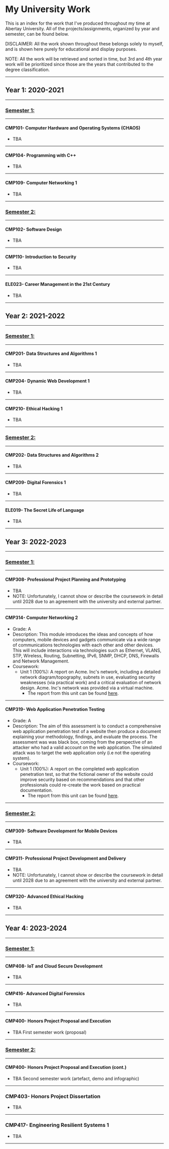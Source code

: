# My University Work

This is an index for the work that I've produced throughout my time at Abertay University. All of the projects/assignments, organized by year and semester, can be found below.

DISCLAIMER: All the work shown throughout these belongs solely to myself, and is shown here purely for educational and display purposes.

NOTE: All the work will be retrieved and sorted in time, but 3rd and 4th year work will be prioritized since those are the years that contributed to the degree classification.

---
## Year 1: 2020-2021

---
### <u>Semester 1:</u>

---
#### CMP101- Computer Hardware and Operating Systems (CHAOS)

- TBA

---
#### CMP104- Programming with C++

- TBA

---
#### CMP109- Computer Networking 1

- TBA

---
### <u>Semester 2:</u>

---
#### CMP102- Software Design

- TBA

---
#### CMP110- Introduction to Security

- TBA

---
#### ELE023- Career Management in the 21st Century

- TBA

---
## Year 2: 2021-2022

---
### <u>Semester 1:</u>

---
#### CMP201- Data Structures and Algorithms 1

- TBA

---
#### CMP204- Dynamic Web Development 1

- TBA

---
#### CMP210- Ethical Hacking 1

- TBA

---
### <u>Semester 2:</u>

---
#### CMP202- Data Structures and Algorithms 2

- TBA

---
#### CMP209- Digital Forensics 1

- TBA

---
#### ELE019- The Secret Life of Language

- TBA

---
## Year 3: 2022-2023

---
### <u>Semester 1:</u>

---
#### CMP308- Professional Project Planning and Prototyping

- TBA
- NOTE: Unfortunately, I cannot show or describe the coursework in detail until 2028 due to an agreement with the university and external partner.

---
#### CMP314- Computer Networking 2

- Grade: A
- Description: This module introduces the ideas and concepts of how computers, mobile devices and gadgets communicate via a wide range of communications technologies with each other and other devices. This will include interactions via technologies such as Ethernet, VLANS, STP, Wireless, Routing, Subnetting, IPv6, SNMP, DHCP, DNS, Firewalls and Network Management.
- Coursework:
    - Unit 1 (100%): A report on Acme. Inc's network, including a detailed network diagram/topography, subnets in use, evaluating security weaknesses (via practical work) and a critical evaluation of network design. Acme. Inc's network was provided via a virtual machine.
        - The report from this unit can be found [here](https://github.com/joegrimsonc/uni_work/blob/main/2001621_CMP314_U1.pdf).

---
#### CMP319- Web Application Penetration Testing

- Grade: A
- Description: The aim of this assessment is to conduct a comprehensive web application penetration test of a website then produce a document explaining your methodology, findings, and evaluate the process. The assessment was was black box, coming from the perspective of an attacker who had a valid account on the web application. The simulated attack was to target the web application only (i.e not the operating system).
- Coursework:
    - Unit 1 (100%): A report on the completed web application penetration test, so that the fictional owner of the website could improve security based on recommendations and that other professionals could re-create the work based on practical documentation.
        - The report from this unit can be found [here](https://github.com/joegrimsonc/uni_work/blob/main/2001621_CMP319_U1.pdf).  

---
### <u>Semester 2:</u>

---
#### CMP309- Software Development for Mobile Devices

- TBA

---
#### CMP311- Professional Project Development and Delivery

- TBA
- NOTE: Unfortunately, I cannot show or describe the coursework in detail until 2028 due to an agreement with the university and external partner.

---
#### CMP320- Advanced Ethical Hacking

- TBA

---
## Year 4: 2023-2024

---
### <u>Semester 1:</u>

---
#### CMP408- IoT and Cloud Secure Development

- TBA

---
#### CMP416- Advanced Digital Forensics

- TBA

---
#### CMP400- Honors Project Proposal and Execution

- TBA First semester work (proposal)

---
### <u>Semester 2:</u>

---
#### CMP400- Honors Project Proposal and Execution (cont.)

- TBA Second semester work (artefact, demo and infographic)

---
### CMP403- Honors Project Dissertation

- TBA

---
### CMP417- Engineering Resilient Systems 1

- TBA

---

